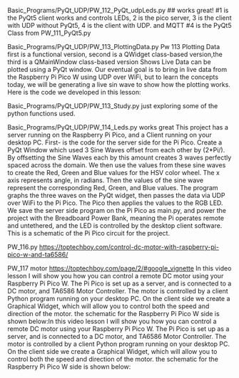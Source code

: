 

Basic_Programs/PyQt_UDP/PW_112_PyQt_udpLeds.py ## works great!
#1 is the PyQt5 client works and controls LEDs, 2 is the pico server, 3 is the client with UDP without PyQt5, 4 is the client with UDP. and MQTT
#4 is the PyQt5 Class from PW_111_PyQt5.py

Basic_Programs/PyQt_UDP/PW_113_PlottingData.py
 Pw 113 Plotting Data
first is a functional version, second is a QWidget class-based version,the third is a QMainWindow class-based version
Shows Live Data can be plotted using a PyQt window. Our eventual goal is to bring in live data from the Raspberry Pi Pico W using UDP over WiFi, but to learn the concepts today, we will be generating a live sin wave to show how the plotting works. Here is the code we developed in this lesson:

Basic_Programs/PyQt_UDP/PW_113_Study.py just exploring some of the python functions used.

Basic_Programs/PyQt_UDP/PW_114_Leds.py works great
This project has a server running on the Raspberry Pi Pico, and a Client running on your desktop PC. First-  is the code for the server side for the Pi Pico.
Create a PyQt Window which  used 3 Sine Waves offset from each other by (2*Pi/). By offsetting the Sine Waves each by this amount creates 3 waves perfectly spaced across the domain. We then use the values from these sine waves to create the Red, Green and Blue values for the HSV color wheel. The x axis represents angle, in radians. Then the values of the sine wave represent the corresponding Red, Green, and Blue values. The program graphs the three waves on the PyQt widget, then passes the data via UDP over WiFi to the Pi Pico. The Pico then applies the values to the RGB LED.  We save the server side program on the Pi Pico as main.py, and power the project with the Breadboard Power Bank, meaning the Pi operates remote and untethered, and the LED is controlled by the desktop client software. This is a schematic of the Pi Pico circuit for the project.


PW_116.py https://toptechboy.com/control-dc-motor-with-raspberry-pi-pico-w-and-ta6586/





PW_117  motor  https://toptechboy.com/page/2/#google_vignette
In this video lesson I will show you how you can control a remote DC motor using your  Raspberry Pi Pico W. The Pi Pico is set up as a server, and is connected to a DC motor, and TA6586 Motor Controller. The motor is controlled by a client Python program running on your  desktop PC. On the client side we create a Graphical Widget, which will allow you to control both the speed and direction of the motor. the schematic for the Raspberry Pi Pico W side is shown below:In this video lesson I will show you how you can control a remote DC motor using your  Raspberry Pi Pico W. The Pi Pico is set up as a server, and is connected to a DC motor, and TA6586 Motor Controller. The motor is controlled by a client Python program running on your  desktop PC. On the client side we create a Graphical Widget, which will allow you to control both the speed and direction of the motor. the schematic for the Raspberry Pi Pico W side is shown below: